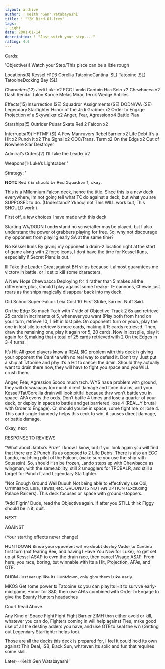 ```yaml
---
layout: archive
author: ! Keith "Gen" Watabayashi
title: ! "Y2K Bird-Of-Prey"
tags:
- Light
date: 2001-01-14
description: ! "Just watch your step...."
rating: 4.0
---
```

Cards: 

'Objective(1)
Watch your Step/This place can be a little rough

Locations(6)
Kessel
H1DB
Corellia
TatooineCantina (SL)
Tatooine (SL)
TatooineDocking Bay (SL)


Characters(12)
Jedi Luke x2
ECC Lando
Captain Han Solo x2
Chewbacca x2
Dash Rendar
Talon Karrde
Melas
Mirax Terrik
Wedge Antilles

Effects(15)
Insurrection (SE)
Squadron Assignments (SE)
DODN/WA (SE)
Legendary Starfighter
Honor of the Jedi
Grabber x2
Order to Engage
Projection of a Skywalker x2
Anger, Fear, Agression x4
Battle Plan

Starships(5)
Outrider
Pulsar Skate
Red 2
Falcon x2

Interrupts(19)
HFTMF (SI)
A Few Maneuvers
Rebel Barrier x2
Life Debt
It’s a Hit x2
Punch It x2
The Signal x2
OOC/Trans. Term x2
On the Edge x2
Out of Nowhere
Star Destroyer

Admiral’s Orders(2)
I’ll Take the Leader x2

Weapons(1)
Luke’s Lightsaber	'

Strategy: '

**NOTE** Red 2 is should be Red Squadron 1, okay.

This is a Millennium Falcon deck, hence the title. Since this is a new deck everywhere, Im not going tell what TO do against a deck, but what you are SUPPOSED to do. (Understand? Yknow, not This WILL work but, This SHOULD work.)

First off, a few choices I have made with this deck

Starting WA/DODN I understand no sense/alter may be played, but I also understand the power of grabbers playing for free. So, why not discourage my opponent from playing early SA at the same time?

No Kessel Runs By giving my opponent a drain-2 location right at the start of game along with 2 force icons, I dont have the time for Kessel Runs, especially if Secret Plans is out.

Ill Take the Leader Great against BH ships because it almost guarantees me victory in battle, or I get to kill some characters.

A New Hope Chewbacca Deploying for 4 rather than 5 makes all the difference, plus, should I play against some freaky-TIE cannons, Chewie just roars as the ships magically disappear back into my deck.

Old School Super-Falcon Leia Cost 10, First Strike, Barrier. Nuff Said.

On the Edge So much Tech with 7 side of Objective. Track 2 6s and retrieve 25 cards in incrimants of 5, whenever you want (Play both from hand on your turn, retrieve 10, 1 left in lost pile. On opponents turn or yours, play the one in lost pile to retrieve 5 more cards, making it 15 cards retrieved. Then, draw the remaining one, play it again for 5, 20 cards. Now in lost pile, play it again for 5, making that a total of 25 cards retrieved with 2 On the Edges in 3-4 turns.

It’s Hit All good players know a REAL BIG problem with this deck is giving your opponent the Cantina with no real way to defend it. Don’t try. Just put a ship at Tatooine and play It’s a Hit to cancel the drain. Should they actually want to drain there now, they will have to fight you space and you WILL crush them.

Anger, Fear, Agression Soooo much tech. WYS has a problem with ground, they will do waaaaay too much direct damage and force drains, and your Kessel/Tat/Corellia drain will look pitiful because they won’t battle you in space. AFA evens the odds. Don’t battle 4 times and lose a quarter of your deck, or deploy in space to battle and get barriered, lose 4 (REALLY brutal with Order to Engage). Or, should you be in space, come fight me, or lose 4. This card single-handedly helps this deck to win, it causes direct-damage, or battle damage.

Okay, next

RESPONSE TO REVIEWS

”What about Jabba’s Prize” I know I know, but if you look again you will find that there are 2 Punch It’s as opposed to 2 Life Debts. There is also an ECC Lando, matching pilot of the Falcon, (make sure you use the ship with Squassin). So, should Han be frozen, Lando steps up with Chewbacca as wingman, with the same ability, still 2 smugglers for TPCBALR, and still a target for Punch It and Legendary Starfighter.

”Not Enough Ground Well Duuuh Not being able to effectively use Obi, Orrimaarko, Leia, Tawss, etc. GROUND IS NOT AN OPTION (Excluding Palace Raiders). This deck focuses on space with ground-stoppers.

”Add Figrin” Dude, read the Objective again. If after you STILL think Figgy should be in it, quit.

NEXT

AGAINST

(Your starting effects never change)

HUNTDOWN Since your opponent will no doubt deploy Vader to Cantina first turn (not fearing Ben, and having I Have You Now for Luke), so get set up at Kessel ASAP to even the drain race, then cancel Visage ASAP. From here, you race, boring, but winnable with Its a Hit, Projection, AFAs, and OTE.

BHBM Just set up like its Huntdown, only give them Luke early.

MKOS Get some power to Tatooine so you can play Its Hit to survive early-mid game, Honor for S&D, then use AFAs combined with Order to Engage to give the Bounty Hunters headaches

Court Read Above.

Any Kind of Space Fight Fight Fight Barrier ZiMH then either avoid or kill, whatever you can do, Fighters coming in will help against Ties, make good use of all the destiny adders you have, and use OTE to seal the win (Getting out Legendary Starfighter helps too).

Those are all the decks this deck is prepared for, I feel it could hold its own against This Deal, ISB, Black Sun, whatever. Its solid and fun that requires some skill.

Later---Keith Gen Watabayashi	'